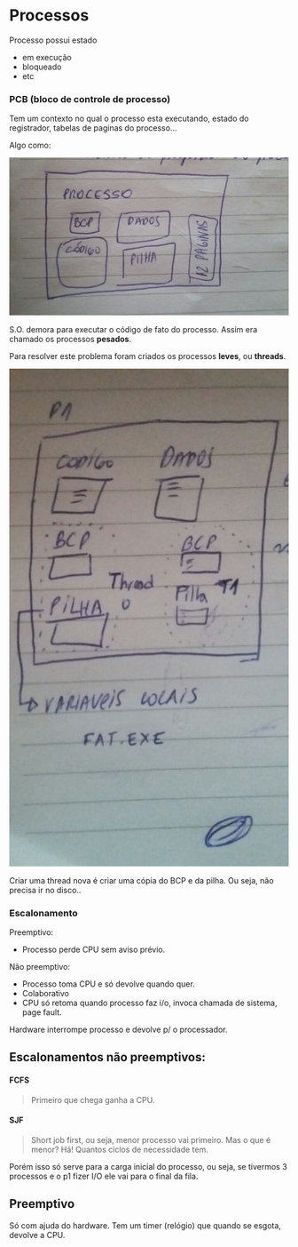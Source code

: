 # Processos

Processo possui estado
  - em execução
  - bloqueado
  - etc

### PCB (bloco de controle de processo)
Tem um contexto no qual o processo esta executando, estado do registrador, tabelas de paginas do processo...

Algo como:

![BCP](./files/bcp.jpg)


S.O. demora para executar o código de fato do processo. Assim era chamado os processos **pesados**.

Para resolver este problema foram criados os processos **leves**, ou **threads**.

![Threads](./files/threads.jpeg)

Criar uma thread nova é criar uma cópia do BCP e da pilha. Ou seja, não precisa ir no disco..



### Escalonamento

Preemptivo:
- Processo perde CPU sem aviso prévio.

Não preemptivo: 
- Processo toma CPU e só devolve quando quer.
- Colaborativo
- CPU só retoma quando processo faz i/o, invoca chamada de sistema, page fault.

Hardware interrompe processo e devolve p/ o processador.

## Escalonamentos não preemptivos:
#### FCFS
> Primeiro que chega ganha a CPU.

#### SJF
> Short job first, ou seja, menor processo vai primeiro. Mas o que é menor? Há! Quantos ciclos de necessidade tem.

Porém isso só serve para a carga inicial do processo, ou seja, se tivermos 3 processos e o p1 fizer I/O ele vai para o final da fila.

## Preemptivo
Só com ajuda do hardware. Tem um timer (relógio) que quando se esgota, devolve a CPU. 



